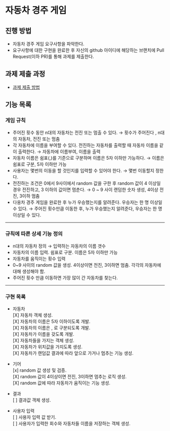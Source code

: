 # 자동차 경주 게임
## 진행 방법
* 자동차 경주 게임 요구사항을 파악한다.
* 요구사항에 대한 구현을 완료한 후 자신의 github 아이디에 해당하는 브랜치에 Pull Request(이하 PR)를 통해 과제를 제출한다.

## 과제 제출 과정
* [과제 제출 방법](https://github.com/next-step/nextstep-docs/tree/master/precourse)

## 기능 목록
### 게임 규칙
* 주어진 횟수 동안 n대의 자동차는 전진 또는 멈출 수 있다.
  → 횟수가 주어진다 , n대의 자동차, 전진 또는 멈춤
* 각 자동차에 이름을 부여할 수 있다. 전진하는 자동차를 출력할 때 자동차 이름을 같이 출력한다.
  → 자동차에 이름부여, 이름을 출력
* 자동차 이름은 쉼표(,)를 기준으로 구분하며 이름은 5자 이하만 가능하다.
  → 이름은 쉼표로 구분, 5자 이하만 가능
* 사용자는 몇번의 이동을 할 것인지를 입력할 수 있어야 한다.
  → 몇번 이동할지 정한다.
* 전진하는 조건은 0에서 9사이에서 random 값을 구한 후 random 값이 4 이상일 경우 전진하고, 3 이하의 값이면 멈춘다.
  → 0 ~ 9 사이 랜덤한 숫자 생성, 4이상 전진, 3이하 멈춤 
* 다옹차 경주 게임을 완료한 후 누가 우승했는지를 알려준다. 우승자는 한 명 이상일 수 있다.
  → 주어진 횟수만큼 이동한 후, 누가 우승했는지 알려준다, 우승자는 한 명 이상일 수 있다.
  
---
### 규칙에 따른 상세 기능 정의
* n대의 자동차 정의 → 입력하는 자동차의 이름 갯수
* 자동차의 이름 입력. 쉼표로 구분. 이름은 5자 이하만 가능
* 자동차를 움직이는 횟수 입력
* 0~9 사이의 random 값을 생성. 4이상이면 전진, 3이하면 멈춤. 각각의 자동차에 대해 생성해야 함.
* 주어진 횟수 만큼 이동하면 가장 많이 간 자동차를 찾는다.

---
### 구현 목록
- 자동차  
[X] 자동차 객체 생성.  
[X] 자동차의 이름은 5자 이하이도록 개발.  
[X] 자동차의 이름은 , 로 구분되도록 개발.  
[X] 자동차가 이름을 갖도록 개발.  
[X] 자동차들을 가지는 객체 생성.  
[X] 자동차가 위치값을 가지도록 생성.  
[X] 자동차가 랜덤값 결과에 따라 앞으로 가거나 멈추는 기능 생성.  

- 기어  
[x] random 값 생성 및 검증.     
[X] random 값이 4이상이면 전진, 3이하면 멈추는 로직 생성.  
[X] random 값에 따라 자동차가 움직이는 기능 생성.  
  
- 결과  
[ ] 결과값 객체 생성.  
  
- 사용자 입력  
[ ] 사용자 입력 값 받기.  
[ ] 사용자가 입력한 회수와 자동차들 이름을 저장하는 객체 생성.  
